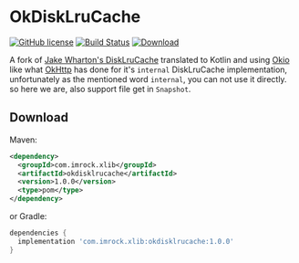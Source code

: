 OkDiskLruCache
==============
[![GitHub license](https://img.shields.io/github/license/rockyoung/OkDiskLruCache)](https://github.com/rockyoung/OkDiskLruCache/blob/master/LICENSE)
[![Build Status](https://travis-ci.org/rockyoung/OkDiskLruCache.svg?branch=master)](https://travis-ci.org/rockyoung/OkDiskLruCache)
[![Download](https://api.bintray.com/packages/imrock/x-libs/okdisklrucache/images/download.svg) ](https://bintray.com/imrock/x-libs/okdisklrucache/_latestVersion)

A fork of [Jake Wharton's DiskLruCache](https://github.com/JakeWharton/DiskLruCache) translated to
Kotlin and using [Okio](https://github.com/square/okio) like what
[OkHttp](https://github.com/square/okhttp) has done for it's `internal` DiskLruCache
implementation, unfortunately as the mentioned word `internal`, you can not use it directly. so here
we are, also support file get in `Snapshot`.

## Download
Maven:
```xml
<dependency>
  <groupId>com.imrock.xlib</groupId>
  <artifactId>okdisklrucache</artifactId>
  <version>1.0.0</version>
  <type>pom</type>
</dependency>
```
or Gradle:
```groovy
dependencies {
  implementation 'com.imrock.xlib:okdisklrucache:1.0.0'
}
```
